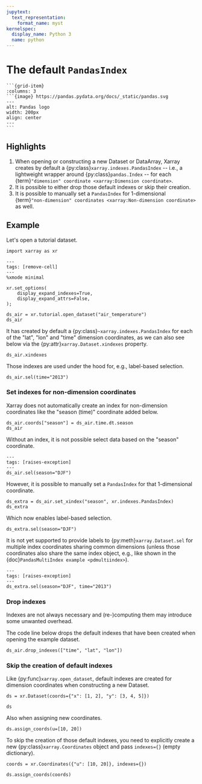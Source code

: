 ```yaml
---
jupytext:
  text_representation:
    format_name: myst
kernelspec:
  display_name: Python 3
  name: python
---
```


# The default `PandasIndex`

````{grid}
```{grid-item}
:columns: 3
```{image} https://pandas.pydata.org/docs/_static/pandas.svg
---
alt: Pandas logo
width: 200px
align: center
---
```
````

## Highlights

1. When opening or constructing a new Dataset or DataArray, Xarray creates by default a {py:class}`xarray.indexes.PandasIndex` -- i.e., a lightweight wrapper around {py:class}`pandas.Index` -- for each {term}`"dimension" coordinate <xarray:Dimension coordinate>`.
1. It is possible to either drop those default indexes or skip their creation.
1. It is possible to manually set a `PandasIndex` for 1-dimensional {term}`"non-dimension" coordinates <xarray:Non-dimension coordinate>` as well.

## Example

Let's open a tutorial dataset.

```{code-cell} python
import xarray as xr
```

```{code-cell} python
---
tags: [remove-cell]
---
%xmode minimal

xr.set_options(
    display_expand_indexes=True,
    display_expand_attrs=False,
);
```

```{code-cell} python
ds_air = xr.tutorial.open_dataset("air_temperature")
ds_air
```

It has created by default a {py:class}`~xarray.indexes.PandasIndex` for each of
the "lat", "lon" and "time" dimension coordinates, as we can also see below via
the {py:attr}`xarray.Dataset.xindexes` property.

```{code-cell} python
ds_air.xindexes
```

Those indexes are used under the hood for, e.g., label-based selection.

```{code-cell} python
ds_air.sel(time="2013")
```

### Set indexes for non-dimension coordinates

Xarray does not automatically create an index for non-dimension coordinates like
the "season (time)" coordinate added below.

```{code-cell} python
ds_air.coords["season"] = ds_air.time.dt.season
ds_air
```

Without an index, it is not possible select data based on the "season"
coordinate.

```{code-cell} python
---
tags: [raises-exception]
---
ds_air.sel(season="DJF")
```

However, it is possible to manually set a `PandasIndex` for that 1-dimensional
coordinate.

```{code-cell} python
ds_extra = ds_air.set_xindex("season", xr.indexes.PandasIndex)
ds_extra
```

Which now enables label-based selection.

```{code-cell} python
ds_extra.sel(season="DJF")
```

It is not yet supported to provide labels to {py:meth}`xarray.Dataset.sel` for
multiple index coordinates sharing common dimensions (unless those coordinates
also share the same index object, e.g., like shown in the {doc}`PandasMultiIndex example <pdmultiindex>`).

```{code-cell} python
---
tags: [raises-exception]
---
ds_extra.sel(season="DJF", time="2013")
```

### Drop indexes

Indexes are not always necessary and (re-)computing them may introduce some
unwanted overhead.

The code line below drops the default indexes that have been created when
opening the example dataset.

```{code-cell} python
ds_air.drop_indexes(["time", "lat", "lon"])
```

### Skip the creation of default indexes

Like {py:func}`xarray.open_dataset`, default indexes are created for dimension
coordinates when constructing a new Dataset.

```{code-cell} python
ds = xr.Dataset(coords={"x": [1, 2], "y": [3, 4, 5]})

ds
```

Also when assigning new coordinates.

```{code-cell} python
ds.assign_coords(u=[10, 20])
```

To skip the creation of those default indexes, you need to explicitly create a
new {py:class}`xarray.Coordinates` object and pass `indexes={}` (empty
dictionary).

```{code-cell} python
coords = xr.Coordinates({"u": [10, 20]}, indexes={})

ds.assign_coords(coords)
```
